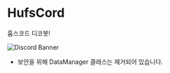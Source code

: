 # HufsCord
훕스코드 디코봇!

![Discord Banner](https://discordapp.com/api/guilds/1111607223479697479/widget.png?style=banner4)

- 보안을 위해 DataManager 클래스는 제거되어 있습니다.
